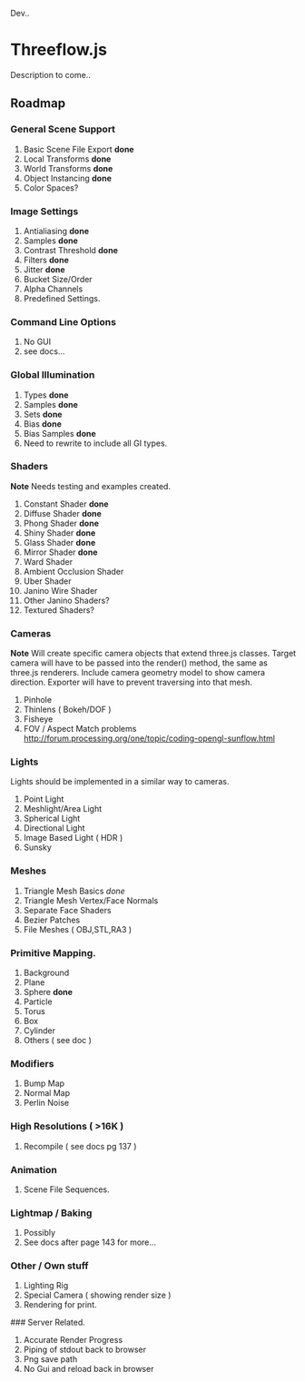 Dev..

Threeflow.js
========================================
Description to come..

Roadmap
-------

### General Scene Support

1. Basic Scene File Export **done**
2. Local Transforms **done**
3. World Transforms **done**
4. Object Instancing **done**
6. Color Spaces?

### Image Settings

1. Antialiasing **done**
2. Samples **done**
3. Contrast Threshold **done**
4. Filters **done**
5. Jitter **done**
6. Bucket Size/Order
7. Alpha Channels
8. Predefined Settings.

### Command Line Options
1. No GUI
2. see docs...


### Global Illumination
1. Types **done**
2. Samples **done**
3. Sets **done**
4. Bias **done**
5. Bias Samples **done**
6. Need to rewrite to include all GI types.

### Shaders

**Note** Needs testing and examples created.

1. Constant Shader **done**
2. Diffuse Shader **done**
3. Phong Shader **done**
4. Shiny Shader **done**
5. Glass Shader **done**
6. Mirror Shader **done**
7. Ward Shader
8. Ambient Occlusion Shader
9. Uber Shader
10. Janino Wire Shader
11. Other Janino Shaders?
11. Textured Shaders?

### Cameras

**Note**
Will create specific camera objects that extend three.js classes.
Target camera will have to be passed into the render() method, the same as three.js renderers.
Include camera geometry model to show camera direction.
Exporter will have to prevent traversing into that mesh.

1. Pinhole
2. Thinlens ( Bokeh/DOF )
3. Fisheye
4. FOV / Aspect Match problems http://forum.processing.org/one/topic/coding-opengl-sunflow.html

### Lights

Lights should be implemented in a similar way to cameras.

1. Point Light
2. Meshlight/Area Light
3. Spherical Light
4. Directional Light
5. Image Based Light ( HDR )
6. Sunsky

### Meshes
1. Triangle Mesh Basics *done*
2. Triangle Mesh Vertex/Face Normals
3. Separate Face Shaders
4. Bezier Patches
5. File Meshes ( OBJ,STL,RA3 )

### Primitive Mapping.
1. Background
2. Plane
3. Sphere **done**
4. Particle
5. Torus
6. Box
7. Cylinder
8. Others ( see doc )

### Modifiers
1. Bump Map
2. Normal Map
3. Perlin Noise

### High Resolutions ( >16K )
1. Recompile ( see docs pg 137 )

### Animation
1. Scene File Sequences.

### Lightmap / Baking
1. Possibly
2. See docs after page 143 for more...

### Other / Own stuff
1. Lighting Rig
2. Special Camera ( showing render size )
3. Rendering for print.

### Server Related.
1. Accurate Render Progress
2. Piping of stdout back to browser
3. Png save path
4. No Gui and reload back in browser














